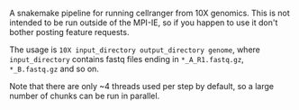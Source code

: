 A snakemake pipeline for running cellranger from 10X genomics. This is not intended to be run outside of the MPI-IE, so if you happen to use it don't bother posting feature requests.

The usage is `10X input_directory output_directory genome`, where `input_directory` contains fastq files ending in `*_A_R1.fastq.gz`, `*_B.fastq.gz` and so on.

Note that there are only ~4 threads used per step by default, so a large number of chunks can be run in parallel.
